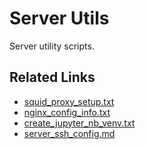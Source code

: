 # Server Utils

Server utility scripts.

## Related Links

 - [squid_proxy_setup.txt](https://gist.github.com/agalea91/bf5e96b03d60a9c0237849bb682b2b0b)
 - [nginx_config_info.txt](https://gist.github.com/agalea91/df7ac9e9fd128a87f0e76123a37269a3)
 - [create_jupyter_nb_venv.txt](https://gist.github.com/agalea91/44503a969aaacc2eb6ac3c40f7a62923)
 - [server_ssh_config.md](https://gist.github.com/agalea91/04a53c24d09d99e9824c1c8e08d16585)

